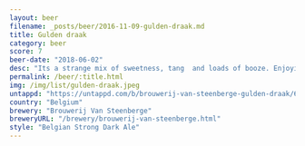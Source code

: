 ```yaml
---
layout: beer
filename: _posts/beer/2016-11-09-gulden-draak.md
title: Gulden draak
category: beer
score: 7
beer-date: "2018-06-02"
desc: "Its a strange mix of sweetness, tang  and loads of booze. Enjoying this significantly more than the 9000"
permalink: /beer/:title.html
img: /img/list/gulden-draak.jpeg
untappd: "https://untappd.com/b/brouwerij-van-steenberge-gulden-draak/6758"
country: "Belgium"
brewery: "Brouwerij Van Steenberge"
breweryURL: "/brewery/brouwerij-van-steenberge.html"
style: "Belgian Strong Dark Ale"
---
```

